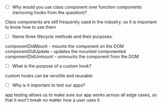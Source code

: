 - [ ] Why would you use class component over function components (removing hooks from the question)?

Class components are still frequently used in the industry, so it is important to know how to use them

- [ ] Name three lifecycle methods and their purposes.

componentDidMount - mounts the component on the DOM
componentDidUpdate - updates the mounted componented
componentDidUnmount - unmounts the component from the DOM

- [ ] What is the purpose of a custom hook?

custom hooks can be versitile and reusable

- [ ] Why is it important to test our apps?

app testing allows us to make sure our app works across all edge cases, so that it won't break no matter how a user uses it